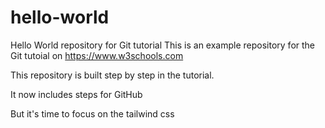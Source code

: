 # hello-world

Hello World repository for Git tutorial
This is an example repository for the Git tutoial on https://www.w3schools.com

This repository is built step by step in the tutorial.

It now includes steps for GitHub

But it's time to focus on the tailwind css
